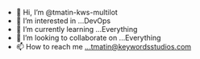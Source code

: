 - 👋 Hi, I’m @tmatin-kws-multilot
- 👀 I’m interested in ...DevOps
- 🌱 I’m currently learning ...Everything
- 💞️ I’m looking to collaborate on ...Everything
- 📫 How to reach me ...tmatin@keywordsstudios.com

<!---
tmatin-kws-multilot/tmatin-kws-multilot is a ✨ special ✨ repository because its `README.md` (this file) appears on your GitHub profile.
You can click the Preview link to take a look at your changes.
--->
